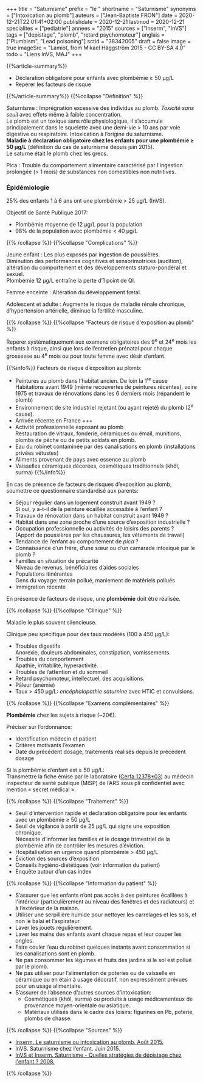 +++
title = "Saturnisme"
prefix = "le "
shortname = "Saturnisme"
synonyms = ["Intoxication au plomb"]
auteurs = ["Jean-Baptiste FRON"]
date = 2020-12-21T22:01:41+02:00
publishdate = 2020-12-21
lastmod = 2020-12-21
specialites = ["pediatrie"]
annees = "2015"
sources = ["Inserm", "InVS"]
tags = ["depistage", "plomb", "retard psychomoteur"]
anglais = ["Plumbism", "Lead poisoning"]
sctid = "38342005"
draft = false
image = true
imageSrc = "Lamiot, from Mikael Häggström 2015 - CC BY-SA 4.0"
todo = "Liens InVS, MAJ"
+++

{{%article-summary%}}

- Déclaration obligatoire pour enfants avec plombémie ≥ 50 µg/L
- Repérer les facteurs de risque

{{%/article-summary%}}
{{%collapse "Définition" %}}

Saturnisme
: Imprégnation excessive des individus au plomb. *Toxicité sans seuil* avec effets même à faible concentration.  
Le plomb est un toxique sans rôle physiologique, il s’accumule principalement dans le squelette avec une demi-vie > 10 ans par voie digestive ou respiratoire. Intoxication à l’origine du saturnisme.  
**Maladie à déclaration obligatoire chez les enfants pour une plombémie ≥ 50 µg/L** (définition du cas de saturnisme depuis juin 2015).  
Le saturne était le plomb chez les grecs.

Pica
: Trouble du comportement alimentaire caractérisé par l'ingestion prolongée (> 1 mois) de substances non comestibles non nutritives.

### Épidémiologie

25% des enfants 1 à 6 ans ont une plombémie > 25 µg/L (InVS).

Objectif de Santé Publique 2017:

- Plombémie moyenne de 12 µg/L pour la population
- 98% de la population avec plombémie < 40 µg/L

{{% /collapse %}}
{{%collapse "Complications" %}}

Jeune enfant
: Les plus exposés par ingestion de poussières.  
Diminution des performances cognitives et sensorimotrices (audition), altération du comportement et des développements staturo-pondéral et sexuel.  
Plombémie 12 µg/L entraîne la perte d’1 point de QI.

Femme enceinte
: Altération du développement fœtal.

Adolescent et adulte
: Augmente le risque de maladie rénale chronique, d’hypertension artérielle, diminue la fertilité masculine.

{{% /collapse %}}
{{%collapse "Facteurs de risque d'exposition au plomb" %}}

Repérer systématiquement aux examens obligatoires des 9<sup>e</sup> et 24<sup>e</sup> mois les enfants à risque, ainsi que lors de l’entretien prénatal pour chaque grossesse au 4<sup>e</sup> mois ou pour toute femme avec désir d’enfant.

{{%info%}}
Facteurs de risque d’exposition au plomb:

- Peintures au plomb dans l’habitat ancien. De loin la 1<sup>re</sup> cause  
Habitations avant 1949 (même recouvertes de peintures récentes), voire 1975 et travaux de rénovations dans les 6 derniers mois (répandent le plomb)
- Environnement de site industriel rejetant (ou ayant rejeté) du plomb (2<sup>e</sup> cause).
- Arrivée récente en France +++
- Activité professionnelle exposant au plomb  
Restauration de vitraux, fonderie, céramiques ou émail, munitions, plombs de pêche ou de petits soldats en plomb.
- Eau du robinet contaminée par des canalisations en plomb (installations privées vétustes)
- Aliments provenant de pays avec essence au plomb
- Vaisselles céramiques décorées, cosmétiques traditionnels (khôl, surma)
{{%/info%}}

En cas de présence de facteurs de risques d’exposition au plomb, soumettre ce questionnaire standardisé aux parents:

- Séjour régulier dans un logement construit avant 1949 ?  
Si oui, y a-t-il de la peinture écaillée accessible à l’enfant ?
- Travaux de rénovation dans un habitat construit avant 1949 ?
- Habitat dans une zone proche d’une source d’exposition industrielle ?
- Occupation professionnelle ou activités de loisirs des parents ?  
(Apport de poussières par les chaussures, les vêtements de travail)
- Tendance de l’enfant au comportement de *pica* ?
- Connaissance d’un frère, d’une sœur ou d’un camarade intoxiqué par le plomb ?
- Familles en situation de précarité  
Niveau de revenus, bénéficiaires d’aides sociales
- Populations itinérantes  
Gens du voyage: terrain pollué, maniement de matériels pollués
- Immigration récente

En présence de facteurs de risque, une **plombémie** doit être réalisée.

{{% /collapse %}}
{{%collapse "Clinique" %}}

Maladie le plus souvent silencieuse.

Clinique peu spécifique pour des taux modérés (100 à 450 µg/L):

- Troubles digestifs  
Anorexie, douleurs abdominales, constipation, vomissements.
- Troubles du comportement  
Apathie, irritabilité, hyperactivité.
- Troubles de l’attention et du sommeil
- Retard psychomoteur, intellectuel, des acquisitions.
- Pâleur (anémie)
- Taux > 450 µg/L: *encéphalopathie saturnine* avec HTIC et convulsions.

{{% /collapse %}}
{{%collapse "Examens complémentaires" %}}

**Plombémie** chez les sujets à risque (~20€).

Préciser sur l’ordonnance:

- Identification médecin et patient
- Critères motivants l’examen
- Date du précédent dosage, traitements réalisés depuis le précédent dosage

Si la plombémie d’enfant est ≥ 50 µg/L:  
Transmettre la fiche émise par le laboratoire ([Cerfa 12378*03](https://www.formulaires.service-public.fr/gf/cerfa_12378.do)) au médecin inspecteur de santé publique (MISP) de l’ARS sous pli confidentiel avec mention « secret médical ».

{{% /collapse %}}
{{%collapse "Traitement" %}}

- Seuil d’intervention rapide et déclaration obligatoire pour les enfants avec un plombémie ≥ 50 µg/L
- Seuil de vigilance à partir de 25 µg/L qui signe une exposition chronique.  
Nécessite d’informer les familles et le dosage trimestriel de la plombémie afin de contrôler les mesures d’éviction.
- Hospitalisation en urgence quand plombémie > 450 µg/L
- Éviction des sources d’exposition
- Conseils hygiéno-diététiques (voir information du patient)
- Enquête autour d’un cas index

{{% /collapse %}}
{{%collapse "Information du patient" %}}

- S’assurer que les enfants n’ont pas accès à des peintures écaillées à l'intérieur (particulièrement au niveau des fenêtres et des radiateurs) et à l’extérieur de la maison.
- Utiliser une serpillière humide pour nettoyer les carrelages et les sols, et non le balai et l’aspirateur.
- Laver les jouets régulièrement.
- Laver les mains des enfants avant chaque repas et leur couper les ongles.
- Faire couler l’eau du robinet quelques instants avant consommation si les canalisations sont en plomb.
- Ne pas consommer les légumes et fruits des jardins si le sol est pollué par le plomb.
- Ne pas utiliser pour l’alimentation de poteries ou de vaisselle en céramique ou en étain à usage décoratif, non expressément prévues pour un usage alimentaire.
- S’assurer de l’absence d’autres sources d’intoxication:
  - Cosmétiques (khôl, surma) ou produits à usage médicamenteux de provenance moyen-orientale ou asiatique.
  - Matériaux utilisés dans le cadre des loisirs: figurines en Pb, poterie, plombs de chasse.

{{% /collapse %}}
{{%collapse "Sources" %}}

- [Inserm. Le saturnisme ou intoxication au plomb. Août 2015.](https://www.inserm.fr/information-en-sante/dossiers-information/saturnisme)
- InVS. Saturnisme chez l’enfant. Juin 2015.
- [InVS et Inserm. Saturnisme - Quelles stratégies de dépistage chez l'enfant ? 2008.](http://www.ipubli.inserm.fr/bitstream/handle/10608/106/?sequence=150)

{{% /collapse %}}
